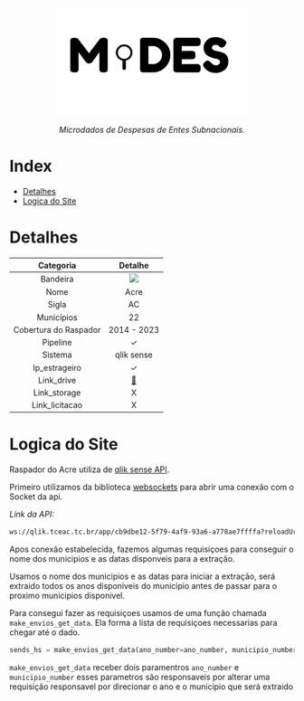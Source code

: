 <!-- Header -->
<p align="center">
  <a href="https://basedosdados.org">
    <img src="/docs/images/logo1_mides_black.png" width="340" alt="MiDES">
  </a>
</p>

<p align="center">
    <em>Microdados de Despesas de Entes Subnacionais.</em>
</p>

# Index

- [Detalhes](#detalhes)
- [Logica do Site](#logica-do-site)

# Detalhes
Categoria|Detalhe|
|:-:|:-:|
Bandeira|<img src="http://www.educadores.diaadia.pr.gov.br/modules/galeria/uploads/11/normal_1409852740bandeiraacre.png" width=50>
Nome|Acre
Sigla| AC
Municípios| 22
Cobertura do Raspador| 2014 - 2023
Pipeline|✓
Sistema|qlik sense
Ip_estrageiro|✓
Link_drive|[:link:](https://drive.google.com/drive/u/0/folders/1XRxr0CilhDWyiGfa2XPFcFZRCzUTdpz3)
Link_storage|X
Link_licitacao|X

# Logica do Site

Raspador do Acre utiliza de [qlik sense API](https://help.qlik.com/en-US/sense-developer/May2024/Subsystems/EngineJSONAPI/Content/introduction.htm).

Primeiro utilizamos da biblioteca [websockets](https://pypi.org/project/websockets/) para abrir uma conexão com o Socket da api.

*Link da API:* 
```bash
ws://qlik.tceac.tc.br/app/cb9dbe12-5f79-4af9-93a6-a778ae7ffffa?reloadUri=http%3A%2F%2Fqlik.tceac.tc.br%2Fextensions%2Fgastospublicos%2Fgastospublicos.html%3F_ga%3D2.234985153.1351290455.1696941468-160473323.1696941468%26_gl%3D1*1udkbll*_ga*MTYwNDczMzIzLjE2OTY5NDE0Njg.*_ga_7W9X95Q11R*MTY5Njk0MTQ2Ny4xLjEuMTY5Njk0MTU4NS4wLjAuMA..*_ga_BGWR95NM02*MTY5Njk0MTQ2Ny4xLjEuMTY5Njk0MTU4NS4wLjAuMA..
```
Apos conexão estabelecida, fazemos algumas requisiçoes para conseguir o nome dos municipios e as datas disponveis para a extração.

Usamos o nome dos municipios e as datas para iniciar a extração, será extraido todos os anos disponiveis do municipio antes de passar para o proximo municipios disponivel.

Para consegui fazer as requisiçoes usamos de uma função chamada `make_envios_get_data`. Ela forma a lista de requisiçoes necessarias para chegar até o dado.

```py
sends_hs = make_envios_get_data(ano_number=ano_number, municipio_number=municipio_number)
```
`make_envios_get_data` receber dois paramentros `ano_number` e `municipio_number` esses parametros são responsaveis por alterar uma requisição responsavel por direcionar o ano e o municipio que será extraido
